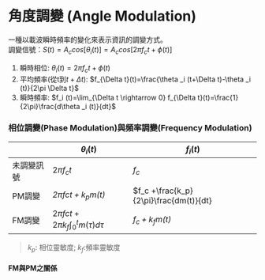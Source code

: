 # 角度調變 (Angle Modulation)
一種以載波瞬時頻率的變化來表示資訊的調變方式。 </br>
調變信號：$S(t)=A_ccos[\theta _i (t)]=A_c cos[2\pi f_c t+\phi (t)]$ </br>
1. 瞬時相位: $\theta _i (t)=2\pi f_c t+\phi (t)$ </br>
2. 平均頻率(從t到$t+\Delta t$): $f_{\Delta t}(t)=\frac{\theta _i (t+\Delta t)-\theta _i (t)}{2\pi \Delta t}$ </br>
3. 瞬時頻率: $f_i (t)=\lim_{\Delta t \rightarrow 0} f_{\Delta t}(t)=\frac{1}{2\pi}\frac{d\theta _i (t)}{dt}$ </br>

### 相位調變(Phase Modulation)與頻率調變(Frequency Modulation)
|   |$\theta _i (t)$ | $f_i (t)$|
|----|--------------|----------|
|未調變訊號|$2\pi f_c t$|$f_c$|
|PM調變|*$2\pi fc t+k_p m(t)$*|$f_c +\frac{k_p}{2\pi}\frac{dm(t)}{dt}|
|FM調變|$2\pi fc t+2\pi k_f \int^t _0 m(\tau )d\tau$|*$f_c +k_f m(t)$*|
> $k_p$: 相位靈敏度; $k_f$:頻率靈敏度

#### FM與PM之關係
